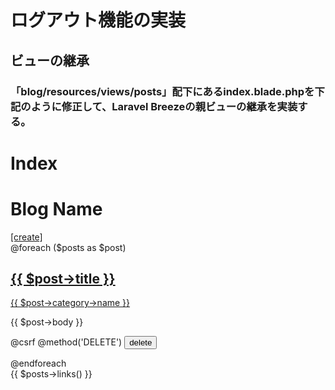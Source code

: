 # ログアウト機能の実装

## ビューの継承

### 「blog/resources/views/posts」配下にあるindex.blade.phpを下記のように修正して、Laravel Breezeの親ビューの継承を実装する。

<!DOCTYPE html>
<html lang="{{ str_replace('_', '-', app()->getLocale()) }}">
    <head>
        <meta charset="utf-8">
        <meta name="viewport" content="width=device-width, initial-scale=1">
        <title>Blog</title>
        <!-- Fonts -->
        <link href="https://fonts.googleapis.com/css?family=Nunito:200,600" rel="stylesheet">
    </head>
    <body>
        <x-app-layout>
            <x-slot name="header">
                <h1>Index</h1>
            </x-slot>
            <h1>Blog Name</h1>
            <a href='/posts/create'>[create]</a>
            <div class='posts'>
                <!-- $postsに含まれる値を反復処理 -->
                @foreach ($posts as $post)
                <div class='post'>
                    <!-- bladeファイル内で変数を扱う場合は{\{ $変数名 }}という形で記載 -->
                    <h2 class='title'>
                        <a href="/posts/{{ $post->id }}">{{ $post->title }}</a>
                    </h2>
                    <a href="/categories/{{ $post->category->id }}">{{ $post->category->name }}</a>
                    <p class='body'>{{ $post->body }}</p>
                    <form action="/posts/{{ $post->id }}" id="form_{{ $post->id }}" method="post">
                        @csrf
                        @method('DELETE')
                        <button type="button" onclick="deletePost({{ $post->id }})">delete</button> 
                    </form>
                </div>
                @endforeach
            </div>
            <div class='paginate'>
                {{ $posts->links() }}
            </div>
            <script>
            function deletePost(id) {
                'use strict'
    
                if (confirm('削除すると復元できません。\n本当に削除しますか？')) {
                    document.getElementById(`form_${id}`).submit();
                }
            }
            </script>
        </x-app-layout>
    </body>
</html>

